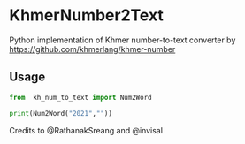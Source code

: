 # KhmerNumber2Text
Python implementation of Khmer number-to-text converter by https://github.com/khmerlang/khmer-number

## Usage 

```python
from  kh_num_to_text import Num2Word

print(Num2Word("2021",""))
```

Credits to @RathanakSreang and @invisal

